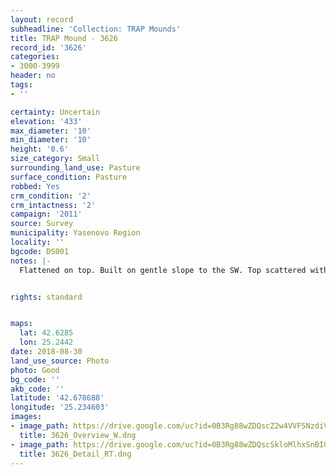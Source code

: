 ```yaml
---
layout: record
subheadline: 'Collection: TRAP Mounds'
title: TRAP Mound - 3626
record_id: '3626'
categories:
- 3000-3999
header: no
tags:
- ''

certainty: Uncertain
elevation: '433'
max_diameter: '10'
min_diameter: '10'
height: '0.6'
size_category: Small
surrounding_land_use: Pasture
surface_condition: Pasture
robbed: Yes
crm_condition: '2'
crm_intactness: '2'
campaign: '2011'
source: Survey
municipality: Yasenovo Region
locality: ''
bgcode: DS001
notes: |-
  Flattened on top. Built on gentle slope to the SW. Top scattered with stones.


rights: standard


maps:
  lat: 42.6285
  lon: 25.2442
date: 2018-08-30
land_use_source: Photo
photo: Good
bg_code: ''
akb_code: ''
latitude: '42.678688'
longitude: '25.234603'
images:
- image_path: https://drive.google.com/uc?id=0B3Rg88wZDQscZ2w4VVF5NzdiVnM
  title: 3626_Overview_W.dng
- image_path: https://drive.google.com/uc?id=0B3Rg88wZDQscSkloMlhxSnBIQkE
  title: 3626_Detail_RT.dng
---
```

